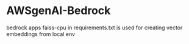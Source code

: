 # AWSgenAI-Bedrock
bedrock apps
faiss-cpu in requirements.txt is used for creating vector embeddings from local env
